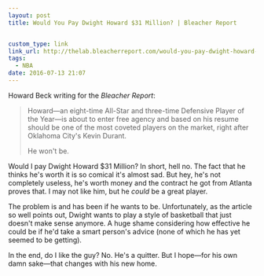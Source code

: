 ```yaml
---
layout: post
title: Would You Pay Dwight Howard $31 Million? | Bleacher Report


custom_type: link
link_url: http://thelab.bleacherreport.com/would-you-pay-dwight-howard-31-million/
tags:
  - NBA
date: 2016-07-13 21:07
---
```

Howard Beck writing for the *Bleacher Report*:

> Howard—an eight-time All-Star and three-time Defensive Player of the Year—is about to enter free agency and based on his resume should be one of the most coveted players on the market, right after Oklahoma City's Kevin Durant.
>
> He won't be.
 
 Would I pay Dwight Howard $31 Million? In short, hell no. The fact that he thinks he's worth it is so comical it's almost sad. But hey, he's not completely useless, he's worth money and the contract he got from Atlanta proves that. I may not like him, but he *could* be a great player. 

The problem is and has been if he wants to be. Unfortunately, as the article so well points out, Dwight wants to play a style of basketball that just doesn't make sense anymore. A huge shame considering how effective he could be if he'd take a smart person's advice (none of which he has yet seemed to be getting).
 
 In the end, do I like the guy? No. He's a quitter. But I hope—for his own damn sake—that changes with his new home.
